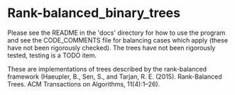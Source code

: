 # Rank-balanced_binary_trees

Please see the README in the 'docs' directory for how to use the program and see the CODE_COMMENTS file for balancing cases which apply (these have not been rigorously checked). The trees have not been rigorously tested, testing is a TODO item.

These are implementations of trees described by the rank-balanced framework (Haeupler, B., Sen, S., and Tarjan, R. E. (2015). Rank-Balanced Trees. ACM Transactions on Algorithms, 11(4):1–26).
